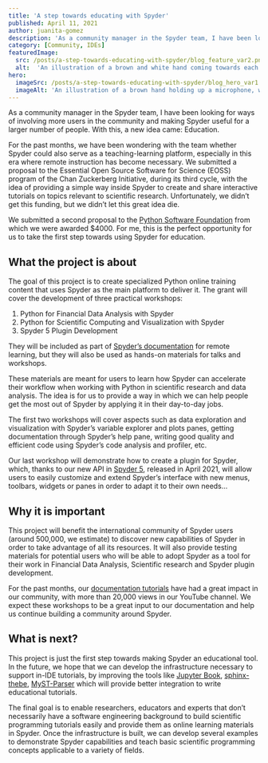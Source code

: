 ```yaml
---
title: 'A step towards educating with Spyder'
published: April 11, 2021
author: juanita-gomez
description: 'As a community manager in the Spyder team, I have been looking for ways of involving more users in the community and making Spyder useful for a larger number of people. With this, a new idea came: Education. For the past months, we have been wondering with the team whether Spyder could also serve as a teaching-learning platform, especially in this era where remote instruction has become necessary.'
category: [Community, IDEs]
featuredImage:
  src: /posts/a-step-towards-educating-with-spyder/blog_feature_var2.png
  alt:  'An illustration of a brown and white hand coming towards each other to pass a business card with the logo of Quansight Labs.'
hero:
  imageSrc: /posts/a-step-towards-educating-with-spyder/blog_hero_var1.svg
  imageAlt: 'An illustration of a brown hand holding up a microphone, with some graphical elements highlighting the top of the microphone.'
---
```



As a community manager in the Spyder team, I have been looking for ways of
involving more users in the community and making Spyder useful for a larger
number of people. With this, a new idea came: Education.

For the past months, we have been wondering with the team whether Spyder
could also serve as a teaching-learning platform, especially in this era
where remote instruction has become necessary. We submitted a proposal to the
Essential Open Source Software for Science (EOSS) program of the Chan
Zuckerberg Initiative, during its third cycle, with the idea of providing a
simple way inside Spyder to create and share interactive tutorials on topics
relevant to scientific research. Unfortunately, we didn’t get this funding,
but we didn’t let this great idea die.

We submitted a second proposal to the [Python Software Foundation](https://www.python.org/psf/)
from which we were awarded $4000. For me, this is the perfect opportunity for
us to take the first step towards using Spyder for education.

## What the project is about

The goal of this project is to create specialized Python online training
content that uses Spyder as the main platform to deliver it. The grant will
cover the development of three practical workshops:

1. Python for Financial Data Analysis with Spyder
2. Python for Scientific Computing and Visualization with Spyder
3. Spyder 5 Plugin Development

They will be included as part of [Spyder’s documentation](https://docs.spyder-ide.org/current/index.html)
for remote learning, but they will also be used as hands-on materials for talks and workshops.

These materials are meant for users to learn how Spyder can accelerate their
workflow when working with Python in scientific research and data analysis.
The idea is for us to provide a way in which we can help people get the most
out of Spyder by applying it in their day-to-day jobs.

The first two workshops will cover aspects such as data exploration and
visualization with Spyder’s variable explorer and plots panes, getting
documentation through Spyder’s help pane, writing good quality and efficient
code using Spyder’s code analysis and profiler, etc.

Our last workshop will demonstrate how to create a plugin for Spyder, which,
thanks to our new API in [Spyder 5](https://github.com/spyder-ide/spyder/releases/tag/v5.0.0),
released in April 2021, will allow users to easily customize and
extend Spyder’s interface with new menus, toolbars, widgets or panes in order
to adapt it to their own needs...

## Why it is important

This project will benefit the international community of Spyder users
(around 500,000, we estimate) to discover new capabilities of Spyder in order
to take advantage of all its resources. It will also provide testing
materials for potential users who will be able to adopt Spyder as a tool for
their work in Financial Data Analysis, Scientific research and Spyder plugin
development.

For the past months, our [documentation tutorials](https://youtube.com/playlist?list=PLPonohdiDqg9epClEcXoAPUiK0pN5eRoc)
have had a great impact in our community, with more than 20,000 views in our
YouTube channel. We expect these workshops to be a great input to our
documentation and help us continue building a community around Spyder.

## What is next?

This project is just the first step towards making Spyder an educational
tool. In the future, we hope that we can develop the infrastructure necessary
to support in-IDE tutorials, by improving the tools like [Jupyter Book](https://github.com/executablebooks/jupyter-book),
[sphinx-thebe](https://github.com/executablebooks/sphinx-thebe), [MyST-Parser](https://github.com/executablebooks/MyST-Parser)
which will provide better integration to write educational tutorials.

The final goal is to enable researchers, educators and experts that don’t
necessarily have a software engineering background to build scientific
programming tutorials easily and provide them as online learning materials
in Spyder. Once the infrastructure is built, we can develop several examples
to demonstrate Spyder capabilities and teach basic scientific programming
concepts applicable to a variety of fields.
